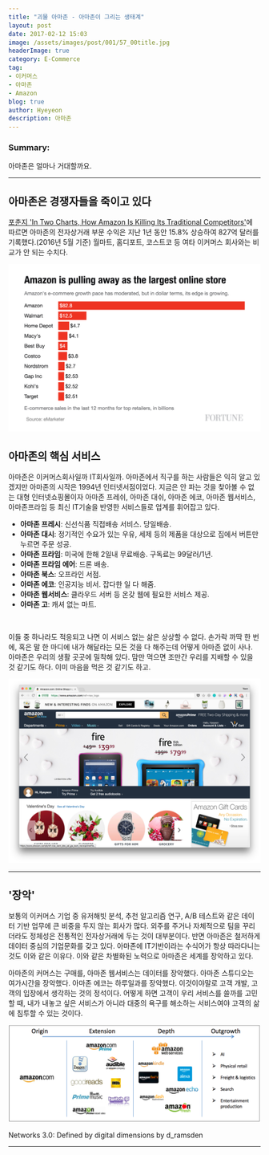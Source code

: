 ```yaml
---
title: "괴물 아마존 - 아마존이 그리는 생태계"
layout: post
date: 2017-02-12 15:03
image: /assets/images/post/001/57_00title.jpg
headerImage: true
category: E-Commerce
tag:
- 이커머스
- 아마존
- Amazon
blog: true
author: Hyeyeon
description: 아마존
---
```


### Summary:

아마존은 얼마나 거대할까요.

---

## 아마존은 경쟁자들을 죽이고 있다

[포춘지 'In Two Charts, How Amazon Is Killing Its Traditional Competitors'](http://fortune.com/2016/05/11/retailers-stocks/?xid=yahoo_fortun)에 따르면 아마존의 전자상거래 부문 수익은 지난 1년 동안 15.8% 상승하여 827억 달러를 기록했다.(2016년 5월 기준) 월마트, 홈디포트, 코스트코 등 여타 이커머스 회사와는 비교가 안 되는 수치다.

![pic1](/assets/images/post/001/57_01.png)

## 아마존의 핵심 서비스

아마존은 이커머스회사일까 IT회사일까. 아마존에서 직구를 하는 사람들은 익히 알고 있겠지만 아마존의 시작은 1994년 인터넷서점이었다. 지금은 안 파는 것을 찾아볼 수 없는 대형 인터넷쇼핑몰이자 아마존 프레쉬, 아마존 대쉬, 아마존 에코, 아마존 웹서비스, 아마존프라임 등 최신 IT기술을 반영한 서비스들로 업계를 휘어잡고 있다.

* **아마존 프레시**: 신선식품 직접배송 서비스. 당일배송.
* **아마존 대시**: 정기적인 수요가 있는 우유, 세제 등의 제품을 대상으로 집에서 버튼만 누르면 주문 성공.
* **아마존 프라임**: 미국에 한해 2일내 무료배송. 구독료는 99달러/1년.
* **아마존 프라임 에어**: 드론 배송.
* **아마존 북스**: 오프라인 서점.
* **아마존 에코**: 인공지능 비서. 잡다한 일 다 해줌.
* **아마존 웹서비스**: 클라우드 서버 등 온갖 웹에 필요한 서비스 제공.
* **아마존 고**: 캐셔 없는 마트.

<br>

이들 중 하나라도 적응되고 나면 이 서비스 없는 삶은 상상할 수 없다. 손가락 까딱 한 번에, 혹은 말 한 마디에 내가 해달라는 모든 것을 다 해주는데 어떻게 아마존 없이 사나. 아마존은 우리의 생활 곳곳에 밀착해 있다. 맘만 먹으면 조만간 우리를 지배할 수 있을 것 같기도 하다. 이미 마음을 먹은 것 같기도 하고.

![pic2](/assets/images/post/001/57_02.png)

---

## '장악'

보통의 이커머스 기업 중 유저해빗 분석, 추천 알고리즘 연구, A/B 테스트와 같은 데이터 기반 업무에 큰 비중을 두지 않는 회사가 많다. 외주를 주거나 자체적으로 팀을 꾸리더라도 정체성은 전통적인 전자상거래에 두는 것이 대부분이다. 반면 아마존은 철저하게 데이터 중심의 기업문화를 갖고 있다. 아마존에 IT기반이라는 수식어가 항상 따라다니는 것도 이와 같은 이유다. 이와 같은 차별화된 노력으로 아마존은 세계를 장악하고 있다.

아마존의 커머스는 구매를, 아마존 웹서비스는 데이터를 장악했다. 아마존 스튜디오는 여가시간을 장악했다. 아마존 에코는 하루일과를 장악했다. 이것이야말로 고객 개발, 고객의 입장에서 생각하는 것의 정석이다. 어떻게 하면 고객이 우리 서비스를 쓸까를 고민할 때, 내가 내놓고 싶은 서비스가 아니라 대중의 욕구를 해소하는 서비스여야 고객의 삶에 침투할 수 있는 것이다.

![pic3](/assets/images/post/001/57_03.png)
<figcaption class="caption">Networks 3.0: Defined by digital dimensions by d_ramsden</figcaption>

---

